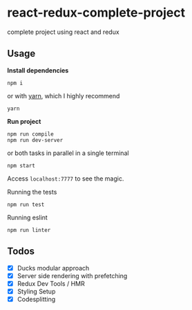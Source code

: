 # react-redux-complete-project
complete project using react and redux

## Usage

**Install dependencies**
```
npm i
```
or with [yarn](https://yarnpkg.com/), which I highly recommend
```
yarn
```

**Run project**
```
npm run compile
npm run dev-server
```
or both tasks in parallel in a single terminal
```
npm start
```

Access `localhost:7777` to see the magic.

Running the tests
```
npm run test
```

Running eslint
```
npm run linter
```

## Todos
- [x] Ducks modular approach
- [x] Server side rendering with prefetching
- [x] Redux Dev Tools / HMR
- [x] Styling Setup
- [x] Codesplitting
